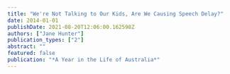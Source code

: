 ```yaml
---
title: "We're Not Talking to Our Kids, Are We Causing Speech Delay?"
date: 2014-01-01
publishDate: 2021-08-20T12:06:00.162598Z
authors: ["Jane Hunter"]
publication_types: ["2"]
abstract: ""
featured: false
publication: "*A Year in the Life of Australia*"
---
```


